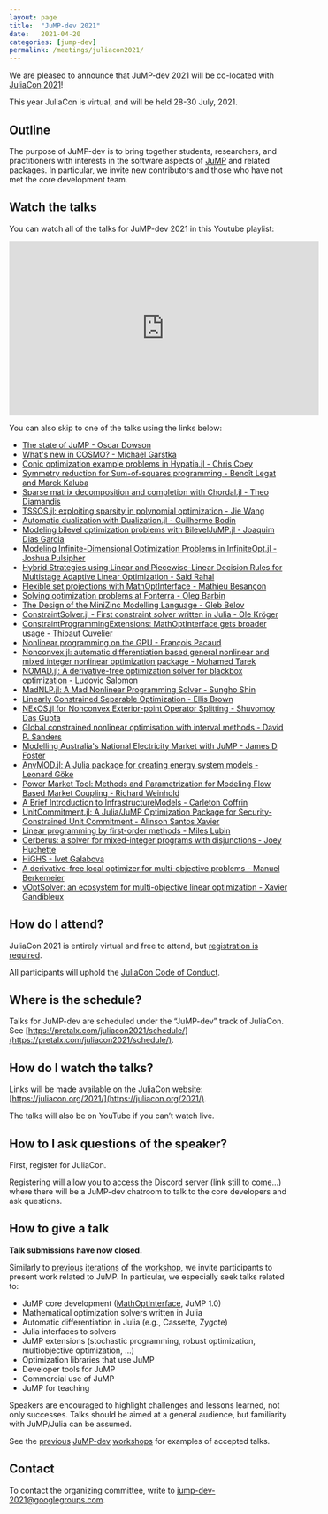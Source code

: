```yaml
---
layout: page
title:  "JuMP-dev 2021"
date:   2021-04-20
categories: [jump-dev]
permalink: /meetings/juliacon2021/
---
```


We are pleased to announce that JuMP-dev 2021 will be co-located with
[JuliaCon 2021](https://juliacon.org/2021/)!

This year JuliaCon is virtual, and will be held 28-30 July, 2021.

## Outline

The purpose of JuMP-dev is to bring together students, researchers, and
practitioners with interests in the software aspects of
[JuMP](https://github.com/jump-dev/JuMP.jl) and related packages. In particular,
we invite new contributors and those who have not met the core development team.

## Watch the talks

You can watch all of the talks for JuMP-dev 2021 in this Youtube playlist:

<iframe width="560" height="315" src="https://www.youtube.com/embed/videoseries?list=PLP8iPy9hna6Rf8_oh9oR2bNeBO-Rw8pzc" title="YouTube video player" frameborder="0" allow="accelerometer; autoplay; clipboard-write; encrypted-media; gyroscope; picture-in-picture" allowfullscreen></iframe>

You can also skip to one of the talks using the links below:

 * [The state of JuMP - Oscar Dowson](https://www.youtube.com/watch?v=ODUrSmeWIBQ&list=PLP8iPy9hna6Rf8_oh9oR2bNeBO-Rw8pzc)
 * [What's new in COSMO? - Michael Garstka](https://www.youtube.com/watch?v=O50kKay3Ie8&list=PLP8iPy9hna6Rf8_oh9oR2bNeBO-Rw8pzc&index=2)
 * [Conic optimization example problems in Hypatia.jl - Chris Coey](https://www.youtube.com/watch?v=bUhRcLpdkIg&list=PLP8iPy9hna6Rf8_oh9oR2bNeBO-Rw8pzc&index=3)
 * [Symmetry reduction for Sum-of-squares programming - Benoît Legat and Marek Kaluba](https://www.youtube.com/watch?v=KsBUmhZ1Ejw&list=PLP8iPy9hna6Rf8_oh9oR2bNeBO-Rw8pzc&index=4)
 * [Sparse matrix decomposition and completion with Chordal.jl - Theo Diamandis](https://www.youtube.com/watch?v=IQxDcdpW0uk&list=PLP8iPy9hna6Rf8_oh9oR2bNeBO-Rw8pzc&index=5)
 * [TSSOS.jl: exploiting sparsity in polynomial optimization - Jie Wang](https://www.youtube.com/watch?v=mB8pawDCpfc&list=PLP8iPy9hna6Rf8_oh9oR2bNeBO-Rw8pzc&index=6)
 * [Automatic dualization with Dualization.jl - Guilherme Bodin](https://www.youtube.com/watch?v=z_Ce01KWPVc&list=PLP8iPy9hna6Rf8_oh9oR2bNeBO-Rw8pzc&index=7)
 * [Modeling bilevel optimization problems with BilevelJuMP.jl - Joaquim Dias Garcia](https://www.youtube.com/watch?v=Xb3c4ZpUCe0&list=PLP8iPy9hna6Rf8_oh9oR2bNeBO-Rw8pzc&index=8)
 * [Modeling Infinite-Dimensional Optimization Problems in InfiniteOpt.jl - Joshua Pulsipher](https://www.youtube.com/watch?v=z03Fjvz90os&list=PLP8iPy9hna6Rf8_oh9oR2bNeBO-Rw8pzc&index=9)
 * [Hybrid Strategies using Linear and Piecewise-Linear Decision Rules for Multistage Adaptive Linear Optimization - Said Rahal](https://www.youtube.com/watch?v=q3B_4KRkFGw&list=PLP8iPy9hna6Rf8_oh9oR2bNeBO-Rw8pzc&index=10)
 * [Flexible set projections with MathOptInterface - Mathieu Besançon](https://www.youtube.com/watch?v=eLw58Wf9_0c&list=PLP8iPy9hna6Rf8_oh9oR2bNeBO-Rw8pzc&index=11)
 * [Solving optimization problems at Fonterra - Oleg Barbin](https://www.youtube.com/watch?v=cG8edieOlug&list=PLP8iPy9hna6Rf8_oh9oR2bNeBO-Rw8pzc&index=12)
 * [The Design of the MiniZinc Modelling Language - Gleb Belov](https://www.youtube.com/watch?v=tHi0Jd7vgVA&list=PLP8iPy9hna6Rf8_oh9oR2bNeBO-Rw8pzc&index=13)
 * [ConstraintSolver.jl - First constraint solver written in Julia - Ole Kröger](https://www.youtube.com/watch?v=FXqQc8bi_vw&list=PLP8iPy9hna6Rf8_oh9oR2bNeBO-Rw8pzc&index=14)
 * [ConstraintProgrammingExtensions: MathOptInterface gets broader usage - Thibaut Cuvelier](https://www.youtube.com/watch?v=B0lO6HdlFAw&list=PLP8iPy9hna6Rf8_oh9oR2bNeBO-Rw8pzc&index=15)
 * [Nonlinear programming on the GPU - François Pacaud](https://www.youtube.com/watch?v=q57OwxVBZ5M&list=PLP8iPy9hna6Rf8_oh9oR2bNeBO-Rw8pzc&index=16)
 * [Nonconvex.jl: automatic differentiation based general nonlinear and mixed integer nonlinear optimization package - Mohamed Tarek](https://www.youtube.com/watch?v=eQ9qpsO5OBM&list=PLP8iPy9hna6Rf8_oh9oR2bNeBO-Rw8pzc&index=17)
 * [NOMAD.jl: A derivative-free optimization solver for blackbox optimization - Ludovic Salomon](https://www.youtube.com/watch?v=yvmxN4rUAlU&list=PLP8iPy9hna6Rf8_oh9oR2bNeBO-Rw8pzc&index=18)
 * [MadNLP.jl: A Mad Nonlinear Programming Solver - Sungho Shin](https://www.youtube.com/watch?v=c7lx_hu4AgE&list=PLP8iPy9hna6Rf8_oh9oR2bNeBO-Rw8pzc&index=19)
 * [Linearly Constrained Separable Optimization - Ellis Brown](https://www.youtube.com/watch?v=9iXWtqm60sQ&list=PLP8iPy9hna6Rf8_oh9oR2bNeBO-Rw8pzc&index=20)
 * [NExOS.jl for Nonconvex Exterior-point Operator Splitting - Shuvomoy Das Gupta](https://www.youtube.com/watch?v=SWQnAQmeVUg&list=PLP8iPy9hna6Rf8_oh9oR2bNeBO-Rw8pzc&index=21)
 * [Global constrained nonlinear optimisation with interval methods - David P. Sanders](https://www.youtube.com/watch?v=dWPkgj7oMbI&list=PLP8iPy9hna6Rf8_oh9oR2bNeBO-Rw8pzc&index=22)
 * [Modelling Australia's National Electricity Market with JuMP - James D Foster](https://www.youtube.com/watch?v=gbSVH8Q0xq4&list=PLP8iPy9hna6Rf8_oh9oR2bNeBO-Rw8pzc&index=23)
 * [AnyMOD.jl: A Julia package for creating energy system models - Leonard Göke](https://www.youtube.com/watch?v=QE_tNDER0F4&list=PLP8iPy9hna6Rf8_oh9oR2bNeBO-Rw8pzc&index=24)
 * [Power Market Tool: Methods and Parametrization for Modeling Flow Based Market Coupling - Richard Weinhold](https://www.youtube.com/watch?v=n0wmYTm6Y64&list=PLP8iPy9hna6Rf8_oh9oR2bNeBO-Rw8pzc&index=25)
 * [A Brief Introduction to InfrastructureModels - Carleton Coffrin](https://www.youtube.com/watch?v=POOt1FCA8LI&list=PLP8iPy9hna6Rf8_oh9oR2bNeBO-Rw8pzc&index=26)
 * [UnitCommitment.jl: A Julia/JuMP Optimization Package for Security-Constrained Unit Commitment - Alinson Santos Xavier](https://www.youtube.com/watch?v=rYUZK9kYeIY&list=PLP8iPy9hna6Rf8_oh9oR2bNeBO-Rw8pzc&index=27)
 * [Linear programming by first-order methods - Miles Lubin](https://www.youtube.com/watch?v=pnlhedYdMOo&list=PLP8iPy9hna6Rf8_oh9oR2bNeBO-Rw8pzc&index=28)
 * [Cerberus: a solver for mixed-integer programs with disjunctions - Joey Huchette](https://www.youtube.com/watch?v=yqSw2WqrHLw&list=PLP8iPy9hna6Rf8_oh9oR2bNeBO-Rw8pzc&index=29)
 * [HiGHS - Ivet Galabova](https://www.youtube.com/watch?v=NQwratULnBQ&list=PLP8iPy9hna6Rf8_oh9oR2bNeBO-Rw8pzc&index=30)
 * [A derivative-free local optimizer for multi-objective problems - Manuel Berkemeier](https://www.youtube.com/watch?v=Gvh8hpI43Qw&list=PLP8iPy9hna6Rf8_oh9oR2bNeBO-Rw8pzc&index=31)
 * [vOptSolver: an ecosystem for multi-objective linear optimization - Xavier Gandibleux](https://www.youtube.com/watch?v=TNvLT_3KxB4&list=PLP8iPy9hna6Rf8_oh9oR2bNeBO-Rw8pzc&index=32)

## How do I attend?

JuliaCon 2021 is entirely virtual and free to attend, but
[registration is required](https://juliacon.org/2021/tickets/).

All participants will uphold the [JuliaCon Code of Conduct](https://juliacon.org/2021/coc/).

## Where is the schedule?

Talks for JuMP-dev are scheduled under the “JuMP-dev” track of JuliaCon.
See [https://pretalx.com/juliacon2021/schedule/](https://pretalx.com/juliacon2021/schedule/).

## How do I watch the talks?

Links will be made available on the JuliaCon website:
[https://juliacon.org/2021/](https://juliacon.org/2021/).

The talks will also be on YouTube if you can’t watch live.

## How to I ask questions of the speaker?

First, register for JuliaCon.

Registering will allow you to access the Discord server (link still to come...)
where there will be a JuMP-dev chatroom to talk to the core developers
and ask questions.

## How to give a talk

**Talk submissions have now closed.**

Similarly to [previous](/meetings/mit2017) [iterations](/meetings/bordeaux2018)
of the [workshop](/meetings/santiago2019), we invite participants to present
work related to JuMP. In particular, we especially seek talks related to:

- JuMP core development ([MathOptInterface](https://github.com/JuliaOpt/MathOptInterface.jl), JuMP 1.0)
- Mathematical optimization solvers written in Julia
- Automatic differentiation in Julia (e.g., Cassette, Zygote)
- Julia interfaces to solvers
- JuMP extensions (stochastic programming, robust optimization, multiobjective optimization, ...)
- Optimization libraries that use JuMP
- Developer tools for JuMP
- Commercial use of JuMP
- JuMP for teaching

Speakers are encouraged to highlight challenges and lessons learned, not only
successes. Talks should be aimed at a general audience, but familiarity with
JuMP/Julia can be assumed.

See the [previous](/meetings/mit2017/) [JuMP-dev](/meetings/bordeaux2018/)
[workshops](/meetings/santiago2019) for examples of accepted talks.

## Contact

To contact the organizing committee, write to [jump-dev-2021@googlegroups.com](mailto:jump-dev-2021@googlegroups.com).
